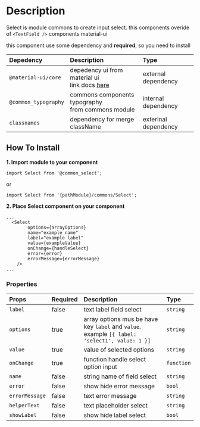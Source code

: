 # Description

Select is module commons to create input select. this components overide of `<TextField />` components material-ui

this component use some dependency and **required**, so you need to install

| Depedency   | Description | Type |
| :---        | :---        |:---  |
| `@material-ui/core` | depedency ui from material ui <br/> link docs [here](https://material-ui.com/getting-started/installation/)| external dependency |
| `@common_typography` | commons components typography <br />from commons module | internal dependency |
| `classnames`   | dependency for merge className | exterlnal dependency |


## How To Install

**1. Import module to your component**
```node
import Select from '@common_select';
```

or

```node
import Select from '{pathModule}/commons/Select';
```

**2. Place Select component on your component**

```node
...
  <Select
        options={arrayOptions}
        name="example name"
        label="example label"
        value={exampleValue}
        onChange={handleSelect}
        error={error}
        errorMessage={errorMessage}
    />
...
```

### Properties
| Props       | Required | Description | Type |
| :---        | :---     | :---        |:---  |
| `label`    | false    | text label field select | `string` |
| `options`    | true    | array options mus be have key `label` and `value`. example `[{ label: 'select1', value: 1 }]` | `string` |
| `value`    | true    | value of selected options | `string` |
| `onChange`    | true    | function handle select option input | `function` |
| `name`    | false    | string name of field select | `string` |
| `error`    | false    | show hide error message | `bool` |
| `errorMessage`    | false    | text error message | `string` |
| `helperText`    | false    | text placeholder select | `string` |
| `showLabel`    | false    | show hide label select | `bool` |

